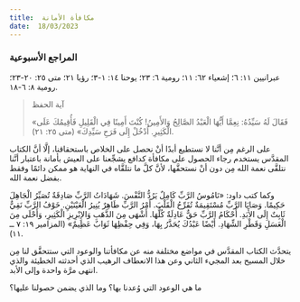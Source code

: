 ```yaml
---
title:  مكافأة الأمانة
date:  18/03/2023
---
```


### المراجع الأسبوعية
عبرانيين ١١: ٦؛ إشعياء ٦٢: ١١؛ رومية ٦: ٢٣؛ يوحنا ١٤: ١-٣؛ رؤيا ٢١؛ متى ٢٥: ٢٠-٢٣؛ رومية ٨: ٦-١٨.

> <p>آية الحفظ</p>
> «فَقَالَ لَهُ سَيِّدُهُ: نِعِمَّا أَيُّهَا الْعَبْدُ الصَّالِحُ وَالأَمِينُ! كُنْتَ أَمِينًا فِي الْقَلِيلِ فَأُقِيمُكَ عَلَى الْكَثِيرِ. اُدْخُلْ إِلَى فَرَحِ سَيِّدِكَ» (متى ٢٥: ٢١).

على الرغم مِن أنَّنا لا نستطيع أبدًا أنْ نحصل على الخلاص باستحقاقنا، إلَّا أنَّ الكتاب المقدَّس يستخدم رجاء الحصول على مكافأة كدافع يشجِّعنا على العيش بأمانة باعتبار أنَّنا نتلقَّى نعمة الله مِن دون أنْ نستحقَّها، لأنَّ كلَّ ما نتلقَّاه في النهاية هو ممكن دائمًا وفقط بفضل نعمة الله.

وكما كتب داود: «نَامُوسُ الرَّبِّ كَامِلٌ يَرُدُّ النَّفْسَ. شَهَادَاتُ الرَّبِّ صَادِقَةٌ تُصَيِّرُ الْجَاهِلَ حَكِيمًا. وَصَايَا الرَّبِّ مُسْتَقِيمَةٌ تُفَرِّحُ الْقَلْبَ. أَمْرُ الرَّبِّ طَاهِرٌ يُنِيرُ الْعَيْنَيْنِ. خَوْفُ الرَّبِّ نَقِيٌّ ثَابِتٌ إِلَى الأَبَدِ. أَحْكَامُ الرَّبِّ حَقٌّ عَادِلَةٌ كُلُّهَا. أَشْهَى مِنَ الذَّهَبِ وَالإِبْرِيزِ الْكَثِيرِ، وَأَحْلَى مِنَ الْعَسَلِ وَقَطْرِ الشِّهَادِ. أَيْضًا عَبْدُكَ يُحَذَّرُ بِهَا، وَفِي حِفْظِهَا ثَوَابٌ عَظِيمٌ» (المزامير ١٩: ٧ ــ ١١).

يتحدَّث الكتاب المقدَّس في مواضع مختلفة منه عن مكافأتنا والوعود التي ستتحقَّق لنا مِن خلال المسيح بعد المجيء الثاني وعن هذا الانعطاف الرهيب الذي أحدثته الخطيئة والذي انتهى مرَّة واحدة وإلى الأبد.

ما هي الوعود التي وُعدنا بها؟ وما الذي يضمن حصولنا عليها؟